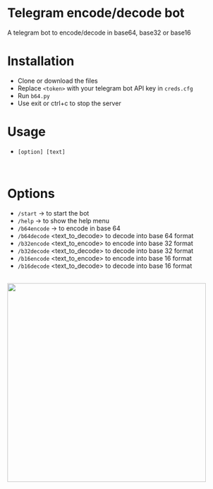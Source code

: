 # Telegram encode/decode bot
A telegram bot to encode/decode in base64, base32 or base16
<br>

# Installation
- Clone or download the files
- Replace `<token>` with your telegram bot API key in `creds.cfg`
- Run `b64.py` 
- Use exit or ctrl+c to stop the server

# Usage
- `[option] [text]`
<br>

# Options
- `/start` -> to start the bot
- `/help` -> to show the help menu
- `/b64encode` -> to encode in base 64
- `/b64decode` <text_to_decode> to decode into base 64 format
- `/b32encode` <text_to_encode> to encode into base 32 format
- `/b32decode` <text_to_decode> to decode into base 32 format
- `/b16encode` <text_to_encode> to encode into base 16 format
- `/b16decode` <text_to_decode> to decode into base 16 format
<br>

<img src="https://i.imgur.com/PQVfpwC.png" height="450">
